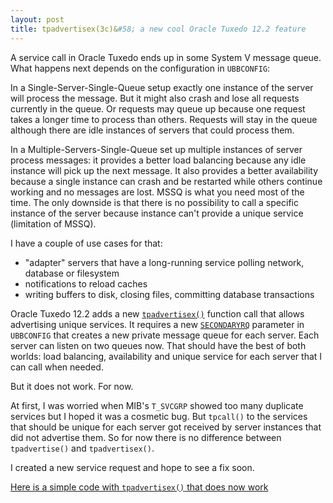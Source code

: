 ```yaml
---
layout: post
title: tpadvertisex(3c)&#58; a new cool Oracle Tuxedo 12.2 feature
---
```


A service call in Oracle Tuxedo ends up in some System V message queue. What happens next depends on the configuration in `UBBCONFIG`: 
 
In a Single-Server-Single-Queue setup exactly one instance of the server will process the message. But it might also crash and lose all requests currently in the queue. Or requests may queue up because one request takes a longer time to process than others. Requests will stay in the queue although there are idle instances of servers that could process them. 
 
In a Multiple-Servers-Single-Queue set up multiple instances of server process messages: it provides a better load balancing because any idle instance will pick up the next message. It also provides a better availability because a single instance can crash and be restarted while others continue working and no messages are lost. MSSQ is what you need most of the time. The only downside is that there is no possibility to call a specific instance of the server because instance can't provide a unique service (limitation of MSSQ). 

I have a couple of use cases for that: 

- "adapter" servers that have a long-running service polling network, database or filesystem
- notifications to reload caches 
- writing buffers to disk, closing files, committing database transactions 
 
Oracle Tuxedo 12.2 adds a new [`tpadvertisex()`](https://docs.oracle.com/cd/E72452_01/tuxedo/docs1222/rf3c/rf3c.html#2548645) function call that allows advertising unique services. It requires a new [`SECONDARYRQ`](https://docs.oracle.com/cd/E72452_01/tuxedo/docs1222/rf5/rf5.html#1532198) parameter in `UBBCONFIG` that creates a new private message queue for each server. Each server can listen on two queues now. That should have the best of both worlds: load balancing, availability and unique service for each server that I can call when needed. 
 
But it does not work. For now. 

At first, I was worried when MIB's `T_SVCGRP` showed too many duplicate services but I hoped it was a cosmetic bug. But `tpcall()` to the services that should be unique for each server got received by server instances that did not advertise them. So for now there is no difference between `tpadvertise()` and `tpadvertisex()`. 

I created a new service request and hope to see a fix soon.

[Here is a simple code with `tpadvertisex()` that does now work](https://github.com/aivarsk/tuxedo-examples/tree/master/tpadvertisex)
